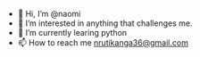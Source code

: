 - 👋 Hi, I’m @naomi
- 👀 I’m interested in anything that challenges me. 
- 🌱 I’m currently learing python 
- 📫 How to reach me nrutikanga36@gmail.com

<!---
naomitub56/naomitub56 is a ✨ special ✨ repository because its `README.md` (this file) appears on your GitHub profile.
You can click the Preview link to take a look at your changes.
--->
